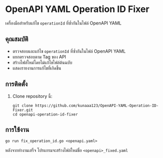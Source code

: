# OpenAPI YAML Operation ID Fixer

เครื่องมือสำหรับแก้ไข `operationId` ที่ซ้ำกันในไฟล์ OpenAPI YAML

## คุณสมบัติ

- ตรวจสอบและแก้ไข `operationId` ที่ซ้ำกันในไฟล์ OpenAPI YAML
- แยกตรวจสอบตาม Tag ของ API
- สร้างไฟล์ใหม่โดยไม่แก้ไขไฟล์ต้นฉบับ
- แสดงรายงานการแก้ไขที่เกิดขึ้น

## การติดตั้ง

1. Clone repository นี้:
   ```
   git clone https://github.com/kunaaa123/OpenAPI-YAML-Operation-ID-Fixer.git
   cd openapi-operation-id-fixer
   ```

## การใช้งาน

```
go run fix_operation_id.go <openapi.yaml>
```



หลังจากทำงานเสร็จ โปรแกรมจะสร้างไฟล์ใหม่ชื่อ `<openapi>_fixed.yaml`

